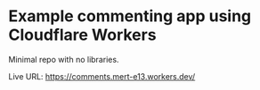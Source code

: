 # Example commenting app using Cloudflare Workers

Minimal repo with no libraries.

Live URL: https://comments.mert-e13.workers.dev/
